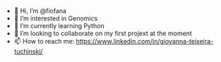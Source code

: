 - 👋 Hi, I’m @fiofana
- 👀 I’m interested in Genomics
- 🌱 I’m currently learning Python
- 💞️ I’m looking to collaborate on my first projext at the moment
- 📫 How to reach me: https://www.linkedin.com/in/giovanna-teixeira-tuchinski/

<!---
hoshishi/hoshishi is a ✨ special ✨ repository because its `README.md` (this file) appears on your GitHub profile.
You can click the Preview link to take a look at your changes.
--->
